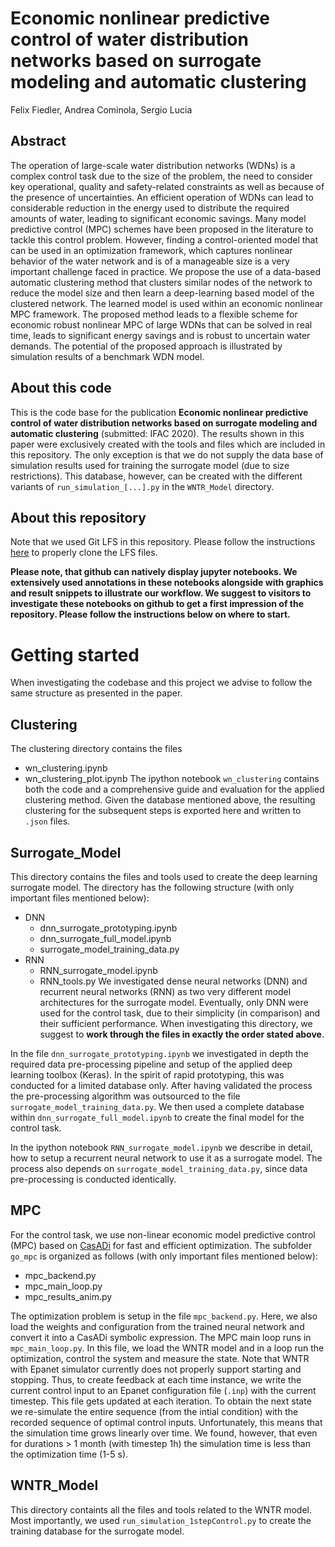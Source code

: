# Economic nonlinear predictive control of water distribution networks based on surrogate modeling and automatic clustering
Felix Fiedler, Andrea Cominola, Sergio Lucia

##  Abstract
The operation of large-scale water distribution networks (WDNs) is a complex control task due to the size of the problem, the need to consider key operational, quality and safety-related constraints as well as because of the presence of uncertainties. An efficient operation of WDNs can lead to considerable reduction in the energy used to distribute the required amounts of water, leading to significant economic savings. Many model predictive control (MPC) schemes have been proposed in the literature to tackle this control problem. However, finding a control-oriented model that can be used in an optimization framework, which captures nonlinear behavior of the water network and is of a manageable size is a very important challenge faced in practice. We propose the use of a data-based automatic clustering method that clusters similar nodes of the network to reduce the model size and then learn a deep-learning based model of the clustered network. The learned model is used within an economic nonlinear MPC framework. The proposed method leads to a flexible scheme for economic robust nonlinear MPC of large WDNs that can be solved in real time, leads to significant energy savings and is robust to uncertain water demands. The potential of the proposed approach is illustrated by simulation results of a benchmark WDN model.

## About this code
This is the code base for the publication **Economic nonlinear predictive control of water distribution networks based on surrogate modeling and automatic clustering** (submitted: IFAC 2020). The results shown in this paper were exclusively created with the tools and files which are included in this repository. The only exception is that we do not supply the data base of simulation results used for training the surrogate model (due to size restrictions). This database, however, can be created with the different variants of `run_simulation_[...].py` in the `WNTR_Model` directory.

## About this repository
Note that we used Git LFS in this repository. Please follow the instructions [here](https://git-lfs.github.com/) to properly clone the LFS files.

**Please note, that github can natively display jupyter notebooks. We extensively used annotations in these notebooks alongside with graphics and result snippets to illustrate our workflow. We suggest to visitors to investigate these notebooks on github to get a first impression of the repository. Please follow the instructions below on where to start.**

# Getting started
When investigating the codebase and this project we advise to follow the same structure as presented in the paper. 

## Clustering
The clustering directory contains the files
- wn_clustering.ipynb
- wn_clustering_plot.ipynb
The ipython notebook `wn_clustering` contains both the code and a comprehensive guide and evaluation for the applied clustering method. Given the database mentioned above, the resulting clustering for the subsequent steps is exported here and written to `.json` files.

## Surrogate_Model
This directory contains the files and tools used to create the deep learning surrogate model. The directory has the following structure (with only important files mentioned below):
- DNN
  - dnn_surrogate_prototyping.ipynb
  - dnn_surrogate_full_model.ipynb
  - surrogate_model_training_data.py
- RNN
  - RNN_surrogate_model.ipynb
  - RNN_tools.py
We investigated dense neural networks (DNN) and recurrent neural networks (RNN) as two very different model architectures for the surrogate model. 
Eventually, only DNN were used for the control task, due to their simplicity (in comparison) and their sufficient performance. When investigating this directory, we suggest to **work through the files in exactly the order stated above**.

In the file `dnn_surrogate_prototyping.ipynb` we investigated in depth the required data pre-processing pipeline and setup of the applied deep learning toolbox (Keras). In the spirit of rapid prototyping, this was conducted for a limited database only. After having validated the process the pre-processing algorithm was outsourced to the file `surrogate_model_training_data.py`. We then used a complete database within `dnn_surrogate_full_model.ipynb` to create the final model for the control task.

In the ipython notebook `RNN_surrogate_model.ipynb` we describe in detail, how to setup a recurrent neural network to use it as a surrogate model. The process also depends on `surrogate_model_training_data.py`, since data pre-processing is conducted identically. 

## MPC
For the control task, we use non-linear economic model predictive control (MPC) based on [CasADi](https://web.casadi.org/) for fast and efficient optimization. The subfolder `go_mpc` is organized as follows (with only important files mentioned below):
- mpc_backend.py
- mpc_main_loop.py
- mpc_results_anim.py

The optimization problem is setup in the file `mpc_backend.py`. Here, we also load the weights and configuration from the trained neural network and convert it into a CasADi symbolic expression. 
The MPC main loop runs in `mpc_main_loop.py`. In this file, we load the WNTR model and in a loop run the optimization, control the system and measure the state. Note that WNTR with Epanet simulator currently does not properly support starting and stopping. Thus, to create feedback at each time instance, we write the current control input to an Epanet configuration file (`.inp`) with the current timestep. This file gets updated at each iteration. To obtain the next state we re-simulate the entire sequence (from the intial condition) with the recorded sequence of optimal control inputs. Unfortunately, this means that the simulation time grows linearly over time. We found, however, that even for durations > 1 month (with timestep 1h) the simulation time is less than the optimization time (1-5 s). 

## WNTR_Model
This directory containts all the files and tools related to the WNTR model. Most importantly, we used `run_simulation_1stepControl.py` to create the training database for the surrogate model.
